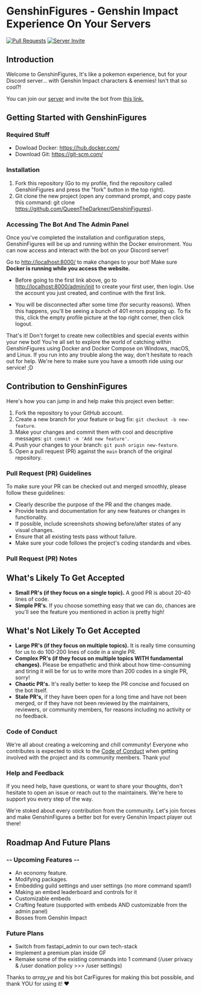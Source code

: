 # GenshinFigures - Genshin Impact Experience On Your Servers

[![Pull Requests](https://img.shields.io/badge/Pull_Request-white?style=for-the-badge&logo=git&logoColor=F1502F)](https://github.com/QueenTheDarkner/GenshinFigures/pulls)
[![Server Invite](https://img.shields.io/badge/Server_Invite-white?style=for-the-badge&logo=discord&logoColor=7289da&)](https://discord.com/invite/rPFFvYtEjt)

## Introduction

Welcome to GenshinFigures, It's like a pokemon experience, but for your Discord server... with Genshin Impact characters & enemies! Isn't that so cool?!

You can join our [server](https://discord.gg/uBpfj8xntn) and invite the bot from [this link.](https://discord.com/oauth2/authorize?client_id=1245404526727528469)

## Getting Started with GenshinFigures

### Required Stuff

- Dowload Docker: <https://hub.docker.com/>
- Download Git: <https://git-scm.com/>

### Installation

1. Fork this repository (Go to my profile, find the repository called GenshinFigures and press the "fork" button in the top right).
2. Git clone the new project (open any command prompt, and copy paste this command: git clone <https://github.com/QueenTheDarkner/GenshinFigures>).

### Accessing The Bot And The Admin Panel

Once you've completed the installation and configuration steps, GenshinFigures will be up and running within the Docker environment. You can now access and interact with the bot on your Discord server!

Go to <http://localhost:8000/> to make changes to your bot! Make sure **Docker is running while you access the website.**

- Before going to the first link above, go to <http://localhost:8000/admin/init> to create your first user, then login. Use the account you just created, and continue with the first link.

- You will be disconnected after some time (for security reasons). When this happens, you'll be seeing a bunch of 401 errors popping up. To fix this, click the empty profile picture at the top right corner, then click logout.

That's it! Don't forget to create new collectibles and special events within your new bot! You're all set to explore the world of catching within GenshinFigures using Docker and Docker Compose on Windows, macOS, and Linux. If you run into any trouble along the way, don't hesitate to reach out for help. We're here to make sure you have a smooth ride using our service! ;D

## Contribution to GenshinFigures

Here's how you can jump in and help make this project even better:

1. Fork the repository to your GitHub account.
2. Create a new branch for your feature or bug fix: `git checkout -b new-feature`.
3. Make your changes and commit them with cool and descriptive messages: `git commit -m 'Add new feature'`.
4. Push your changes to your branch: `git push origin new-feature`.
5. Open a pull request (PR) against the `main` branch of the original repository.

### Pull Request (PR) Guidelines

To make sure your PR can be checked out and merged smoothly, please follow these guidelines:

- Clearly describe the purpose of the PR and the changes made.
- Provide tests and documentation for any new features or changes in functionality.
- If possible, include screenshots showing before/after states of any visual changes.
- Ensure that all existing tests pass without failure.
- Make sure your code follows the project's coding standards and vibes.

### Pull Request (PR) Notes

## What's Likely To Get Accepted

- **Small PR's (if they focus on a single topic).** A good PR is about 20-40 lines of code.
- **Simple PR's.** If you choose something easy that we can do, chances are you'll see the feature you mentioned in action is pretty high!

## What's Not Likely To Get Accepted

- **Large PR's (if they focus on multiple topics).** It is really time consuming for us to do 100-200 lines of code in a single PR.
- **Complex PR's (if they focus on multiple topics WITH fundamental changes).** Please be empathetic and think about how time-consuming and tiring it will be for us to write more than 200 codes in a single PR, sorry!
- **Chaotic PR's.** It's really better to keep the PR concise and focused on the bot itself.
- **Stale PR's,** if they have been open for a long time and have not been merged, or if they have not been reviewed by the maintainers, reviewers, or community members, for reasons including no activity or no feedback.

### Code of Conduct

We're all about creating a welcoming and chill community!
Everyone who contributes is expected to stick to the [Code of Conduct](./assets/CODE_OF_CONDUCT.md) when getting involved with the project and its community members. Thank you!

### Help and Feedback

If you need help, have questions, or want to share your thoughts, don't hesitate to open an issue or reach out to the maintainers. We're here to support you every step of the way.

We're stoked about every contribution from the community. Let's join forces and make GenshinFigures a better bot for every Genshin Impact player out there!

## Roadmap And Future Plans

### -- Upcoming Features --

- An economy feature.
- Modifying packages.
- Embedding guild settings and user settings (no more command spam!)
- Making an embed leaderboard and controls for it
- Customizable embeds
- Crafting feature (supported with embeds AND customizable from the admin panel)
- Bosses from Genshin Impact

### Future Plans

- Switch from fastapi_admin to our own tech-stack
- Implement a premium plan inside GF
- Remake some of the existing commands into 1 command (/user privacy & /user donation policy >>> /user settings)

Thanks to *array_ye* and his bot CarFigures for making this bot possible, and thank YOU for using it! ❤️
